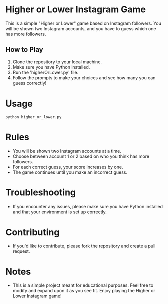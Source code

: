 # Higher or Lower Instagram Game

This is a simple "Higher or Lower" game based on Instagram followers. You will be shown two Instagram accounts, and you have to guess which one has more followers.

## How to Play

1. Clone the repository to your local machine.
2. Make sure you have Python installed.
3. Run the 'higherOrLower.py' file.
4. Follow the prompts to make your choices and see how many you can guess correctly!

# Usage

```bash
python higher_or_lower.py
```

# Rules

- You will be shown two Instagram accounts at a time.
- Choose between account 1 or 2 based on who you think has more followers.
- For each correct guess, your score increases by one.
- The game continues until you make an incorrect guess.

# Troubleshooting

- If you encounter any issues, please make sure you have Python installed and that your environment is set up correctly.

# Contributing

- If you'd like to contribute, please fork the repository and create a pull request.

# Notes

- This is a simple project meant for educational purposes. Feel free to modify and expand upon it as you see fit. Enjoy playing the Higher or Lower Instagram game!



